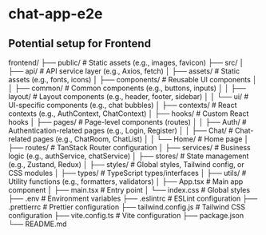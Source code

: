 # chat-app-e2e


## Potential setup for Frontend

frontend/
├── public/                  # Static assets (e.g., images, favicon)
├── src/
│   ├── api/                 # API service layer (e.g., Axios, fetch)
│   ├── assets/              # Static assets (e.g., fonts, icons)
│   ├── components/          # Reusable UI components
│   │   ├── common/          # Common components (e.g., buttons, inputs)
│   │   ├── layout/          # Layout components (e.g., header, footer, sidebar)
│   │   └── ui/              # UI-specific components (e.g., chat bubbles)
│   ├── contexts/            # React contexts (e.g., AuthContext, ChatContext)
│   ├── hooks/               # Custom React hooks
│   ├── pages/               # Page-level components (routes)
│   │   ├── Auth/            # Authentication-related pages (e.g., Login, Register)
│   │   ├── Chat/            # Chat-related pages (e.g., ChatRoom, ChatList)
│   │   └── Home/            # Home page
│   ├── routes/              # TanStack Router configuration
│   ├── services/            # Business logic (e.g., authService, chatService)
│   ├── stores/              # State management (e.g., Zustand, Redux)
│   ├── styles/              # Global styles, Tailwind config, or CSS modules
│   ├── types/               # TypeScript types/interfaces
│   ├── utils/               # Utility functions (e.g., formatters, validators)
│   ├── App.tsx              # Main app component
│   ├── main.tsx             # Entry point
│   └── index.css            # Global styles
├── .env                     # Environment variables
├── .eslintrc                # ESLint configuration
├── .prettierrc              # Prettier configuration
├── tailwind.config.js       # Tailwind CSS configuration
├── vite.config.ts           # Vite configuration
├── package.json
└── README.md